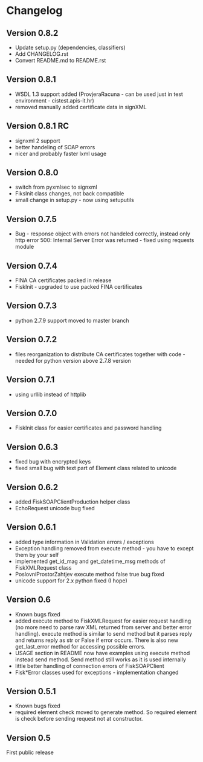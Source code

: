 # Changelog

## Version 0.8.2

- Update setup.py (dependencies, classifiers)
- Add CHANGELOG.rst
- Convert README.md to README.rst

## Version 0.8.1

- WSDL 1.3 support added (ProvjeraRacuna - can be used just in test environment - cistest.apis-it.hr)
- removed manually added certificate data in signXML

## Version 0.8.1 RC

- signxml 2 support
- better handeling of SOAP errors
- nicer and probably faster lxml usage

## Version 0.8.0

- switch from pyxmlsec to signxml
- FiksInit class changes, not back compatible
- small change in setup.py - now using setuputils

## Version 0.7.5

- Bug - response object with errors not handeled correctly, instead only http error 500: Internal Server Error was returned - fixed using requests module

## Version 0.7.4

- FINA CA certificates packed in release
- FiskInit - upgraded to use packed FINA certificates

## Version 0.7.3

- python 2.7.9 support moved to master branch

## Version 0.7.2

- files reorganization to distribute CA certificates together with code - needed for python version above 2.7.8 version

## Version 0.7.1

- using urllib instead of httplib

## Version 0.7.0

- FiskInit class for easier certificates and password handling

## Version 0.6.3

- fixed bug with encrypted keys
- fixed small bug with text part of Element class related to unicode

## Version 0.6.2

- added FiskSOAPClientProduction helper class
- EchoRequest unicode bug fixed

## Version 0.6.1

- added type information in Validation errors / exceptions
- Exception handling removed from execute method - you have to except them by your self
- implemented get_id_mag and get_datetime_msg methods of FiskXMLRequest class
- PoslovniProstorZahtjev execute method false true bug fixed
- unicode support for 2.x python fixed (I hope)

## Version 0.6

- Known bugs fixed
- added execute method to FiskXMLRequest for easier request handling (no more need to parse raw XML returned from server and better error handling). execute method is similar to send method but it parses reply and returns reply as str or False if error occurs. There is also new get_last_error method for accessing possible errors.
- USAGE section in README now have examples using execute method instead send method. Send method still works as it is used internally
- little better handling of connection errors of FiskSOAPClient
- Fisk*Error classes used for exceptions - implementation changed

## Version 0.5.1

- Known bugs fixed
- required element check moved to generate method. So required element is check before sending request not at constructor.

## Version 0.5

First public release

